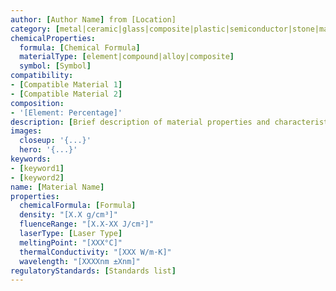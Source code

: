 ```yaml
---
author: [Author Name] from [Location]
category: [metal|ceramic|glass|composite|plastic|semiconductor|stone|masonry|wood]
chemicalProperties:
  formula: [Chemical Formula]
  materialType: [element|compound|alloy|composite]
  symbol: [Symbol]
compatibility:
- [Compatible Material 1]
- [Compatible Material 2]
composition:
- '[Element: Percentage]'
description: [Brief description of material properties and characteristics]
images:
  closeup: '{...}'
  hero: '{...}'
keywords:
- [keyword1]
- [keyword2]
name: [Material Name]
properties:
  chemicalFormula: [Formula]
  density: "[X.X g/cm³]"
  fluenceRange: "[X.X-XX J/cm²]"
  laserType: [Laser Type]
  meltingPoint: "[XXX°C]"
  thermalConductivity: "[XXX W/m·K]"
  wavelength: "[XXXXnm ±Xnm]"
regulatoryStandards: [Standards list]
---
```

